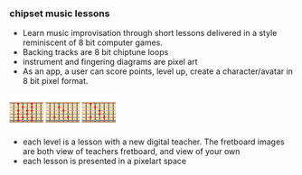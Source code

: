 ### chipset music lessons

- Learn music improvisation through short lessons delivered in a style reminiscent of 8 bit computer games.
- Backing tracks are 8 bit chiptune loops
- instrument and fingering diagrams are pixel art
- As an app, a user can score points, level up, create a character/avatar in 8 bit pixel format.

![Fret board picture of Major scale](pixel-images/major-scale-e-string-root.png)
![Fret board picture of Major arpeggio](pixel-images/major-arpeggio-e-string-root.png)
![Fret board picture of Major 7 arpeggio](pixel-images/major-7-arpeggio-e-string-root.png)

- each level is a lesson with a new digital teacher. The fretboard images are both view of teachers fretboard, and view of your own
- each lesson is presented in a pixelart space
